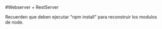 #Webserver + RestServer

Recuerden que deben ejecutar "npm install" para reconstruir los modulos de node.
